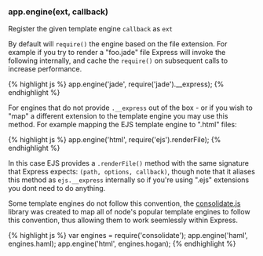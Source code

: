 <h3 id='app.engine'>app.engine(ext, callback)</h3>

Register the given template engine `callback` as `ext`

By default will `require()` the engine based on the
file extension. For example if you try to render
a "foo.jade" file Express will invoke the following internally,
and cache the `require()` on subsequent calls to increase
performance.

{% highlight js %}
app.engine('jade', require('jade').__express);
{% endhighlight %}

For engines that do not provide `.__express` out of the box -
or if you wish to "map" a different extension to the template engine
you may use this method. For example mapping the EJS template engine to
".html" files:

{% highlight js %}
app.engine('html', require('ejs').renderFile);
{% endhighlight %}

In this case EJS provides a `.renderFile()` method with
the same signature that Express expects: `(path, options, callback)`,
though note that it aliases this method as `ejs.__express` internally
so if you're using ".ejs" extensions you dont need to do anything.

Some template engines do not follow this convention, the
<a href="https://github.com/visionmedia/consolidate.js">consolidate.js</a>
library was created to map all of node's popular template
engines to follow this convention, thus allowing them to
work seemlessly within Express.

{% highlight js %}
var engines = require('consolidate');
app.engine('haml', engines.haml);
app.engine('html', engines.hogan);
{% endhighlight %}
